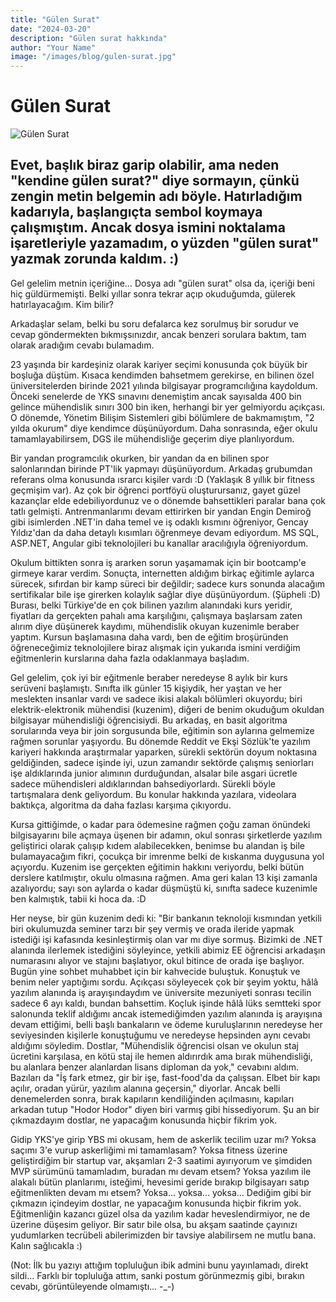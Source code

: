 ```yaml
---
title: "Gülen Surat"
date: "2024-03-20"
description: "Gülen surat hakkında"
author: "Your Name"
image: "/images/blog/gulen-surat.jpg"
---
```


# Gülen Surat

![Gülen Surat](/images/blog/gulen-surat.jpg)

## Evet, başlık biraz garip olabilir, ama neden "kendine gülen surat?" diye sormayın, çünkü zengin metin belgemin adı böyle. Hatırladığım kadarıyla, başlangıçta sembol koymaya çalışmıştım. Ancak dosya ismini noktalama işaretleriyle yazamadım, o yüzden "gülen surat" yazmak zorunda kaldım. :)

Gel gelelim metnin içeriğine… Dosya adı "gülen surat" olsa da, içeriği beni hiç güldürmemişti. Belki yıllar sonra tekrar açıp okuduğumda, gülerek hatırlayacağım. Kim bilir?

Arkadaşlar selam, belki bu soru defalarca kez sorulmuş bir sorudur ve cevap göndermekten bıkmışsınızdır, ancak benzeri sorulara baktım, tam olarak aradığım cevabı bulamadım.

23 yaşında bir kardeşiniz olarak kariyer seçimi konusunda çok büyük bir boşluğa düştüm. Kısaca kendimden bahsetmem gerekirse, en bilinen özel üniversitelerden birinde 2021 yılında bilgisayar programcılığına kaydoldum. Önceki senelerde de YKS sınavını denemiştim ancak sayısalda 400 bin gelince mühendislik sınırı 300 bin iken, herhangi bir yer gelmiyordu açıkçası. O dönemde, Yönetim Bilişim Sistemleri gibi bölümlere de bakmamıştım, "2 yılda okurum" diye kendimce düşünüyordum. Daha sonrasında, eğer okulu tamamlayabilirsem, DGS ile mühendisliğe geçerim diye planlıyordum.

Bir yandan programcılık okurken, bir yandan da en bilinen spor salonlarından birinde PT'lik yapmayı düşünüyordum. Arkadaş grubumdan referans olma konusunda ısrarcı kişiler vardı :D (Yaklaşık 8 yıllık bir fitness geçmişim var). Az çok bir öğrenci portföyü oluşturursanız, gayet güzel kazançlar elde edebiliyordunuz ve o dönemde bahsettikleri paralar bana çok tatlı gelmişti. Antrenmanlarımı devam ettirirken bir yandan Engin Demiroğ gibi isimlerden .NET'in daha temel ve iş odaklı kısmını öğreniyor, Gencay Yıldız'dan da daha detaylı kısımları öğrenmeye devam ediyordum. MS SQL, ASP.NET, Angular gibi teknolojileri bu kanallar aracılığıyla öğreniyordum.

Okulum bittikten sonra iş ararken sorun yaşamamak için bir bootcamp'e girmeye karar verdim. Sonuçta, internetten aldığım birkaç eğitimle aylarca sürecek, sıfırdan bir kamp süreci bir değildir; sadece kurs sonunda alacağım sertifikalar bile işe girerken kolaylık sağlar diye düşünüyordum. (Şüpheli :D) Burası, belki Türkiye'de en çok bilinen yazılım alanındaki kurs yeridir, fiyatları da gerçekten pahalı ama karşılığını, çalışmaya başlarsam zaten alırım diye düşünerek kaydımı, mühendislik okuyan kuzenimle beraber yaptım. Kursun başlamasına daha vardı, ben de eğitim broşüründen öğreneceğimiz teknolojilere biraz alışmak için yukarıda ismini verdiğim eğitmenlerin kurslarına daha fazla odaklanmaya başladım.

Gel gelelim, çok iyi bir eğitmenle beraber neredeyse 8 aylık bir kurs serüveni başlamıştı. Sınıfta ilk günler 15 kişiydik, her yaştan ve her meslekten insanlar vardı ve sadece ikisi alakalı bölümleri okuyordu; biri elektrik-elektronik mühendisi (kuzenim), diğeri de benim okuduğum okuldan bilgisayar mühendisliği öğrencisiydi. Bu arkadaş, en basit algoritma sorularında veya bir join sorgusunda bile, eğitimin son aylarına gelmemize rağmen sorunlar yaşıyordu. Bu dönemde Reddit ve Ekşi Sözlük'te yazılım kariyeri hakkında araştırmalar yaparken, sürekli sektörün doyum noktasına geldiğinden, sadece işinde iyi, uzun zamandır sektörde çalışmış seniorları işe aldıklarında junior alımının durduğundan, alsalar bile asgari ücretle sadece mühendisleri aldıklarından bahsediyorlardı. Sürekli böyle tartışmalara denk geliyordum. Bu konular hakkında yazılara, videolara baktıkça, algoritma da daha fazlası karşıma çıkıyordu.

Kursa gittiğimde, o kadar para ödemesine rağmen çoğu zaman önündeki bilgisayarını bile açmaya üşenen bir adamın, okul sonrası şirketlerde yazılım geliştirici olarak çalışıp kıdem alabilecekken, benimse bu alandan iş bile bulamayacağım fikri, çocukça bir imrenme belki de kıskanma duygusuna yol açıyordu. Kuzenim ise gerçekten eğitimin hakkını veriyordu, belki bütün derslere katılmıştır, okulu olmasına rağmen. Ama geri kalan 13 kişi zamanla azalıyordu; sayı son aylarda o kadar düşmüştü ki, sınıfta sadece kuzenimle ben kalmıştık, tabii ki hoca da. :D

Her neyse, bir gün kuzenim dedi ki: "Bir bankanın teknoloji kısmından yetkili biri okulumuzda seminer tarzı bir şey vermiş ve orada ileride yapmak istediği işi kafasında kesinleştirmiş olan var mı diye sormuş. Bizimki de .NET alanında ilerlemek istediğini söyleyince, yetkili abimiz EE öğrencisi arkadaşın numarasını alıyor ve stajını başlatıyor, okul bitince de orada işe başlıyor. Bugün yine sohbet muhabbet için bir kahvecide buluştuk. Konuştuk ve benim neler yaptığımı sordu. Açıkçası söyleyecek çok bir şeyim yoktu, hâlâ yazılım alanında iş arayışındaydım ve üniversite mezuniyeti sonrası tecilin sadece 6 ayı kaldı, bundan bahsettim. Koçluk işinde hâlâ lüks semtteki spor salonunda teklif aldığımı ancak istemediğimden yazılım alanında iş arayışına devam ettiğimi, belli başlı bankaların ve ödeme kuruluşlarının neredeyse her seviyesinden kişilerle konuştuğumu ve neredeyse hepsinden aynı cevabı aldığımı söyledim. Dostlar, "Mühendislik öğrencisi olsan ve okulun staj ücretini karşılasa, en kötü staj ile hemen aldırırdık ama bırak mühendisliği, bu alanlara benzer alanlardan lisans diploman da yok," cevabını aldım. Bazıları da "İş fark etmez, gir bir işe, fast-food'da da çalışsan. Elbet bir kapı açılır, oradan yürür, yazılım alanına geçersin," diyorlar. Ancak belli denemelerden sonra, bırak kapıların kendiliğinden açılmasını, kapıları arkadan tutup "Hodor Hodor" diyen biri varmış gibi hissediyorum. Şu an bir çıkmazdayım dostlar, ne yapacağım konusunda hiçbir fikrim yok.

Gidip YKS'ye girip YBS mi okusam, hem de askerlik tecilim uzar mı? Yoksa saçımı 3'e vurup askerliğimi mi tamamlasam? Yoksa fitness üzerine geliştirdiğim bir startup var, akşamları 2-3 saatimi ayırıyorum ve şimdiden MVP sürümünü tamamladım, buradan mı devam etsem? Yoksa yazılım ile alakalı bütün planlarımı, isteğimi, hevesimi geride bırakıp bilgisayarı satıp eğitmenlikten devam mı etsem? Yoksa... yoksa... yoksa... Dediğim gibi bir çıkmazın içindeyim dostlar, ne yapacağım konusunda hiçbir fikrim yok. Eğitmenliğin kazancı güzel olsa da yazılım kadar heveslendirmiyor, ne de üzerine düşesim geliyor. Bir satır bile olsa, bu akşam saatinde çayınızı yudumlarken tecrübeli abilerimizden bir tavsiye alabilirsem ne mutlu bana. Kalın sağlıcakla :)

(Not: İlk bu yazıyı attığım topluluğun ibik admini bunu yayınlamadı, direkt sildi... Farklı bir topluluğa attım, sanki postum görünmezmiş gibi, bırakın cevabı, görüntüleyende olmamıştı... -_-)
